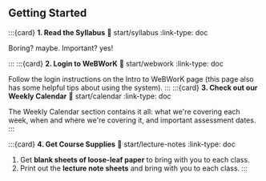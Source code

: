 
## Getting Started




:::{card} **1. Read the Syllabus**
:link: start/syllabus
:link-type: doc

Boring? maybe. Important? yes!

:::
:::{card} **2. Login to WeBWorK**
:link: start/webwork
:link-type: doc

Follow the login instructions on the Intro to WeBWorK page (this page also has some helpful tips about using the system).
:::
:::{card} **3. Check out our Weekly Calendar**
:link: start/calendar
:link-type: doc

The Weekly Calendar section contains it all: what we're covering each week, when and where we're covering it, and important assessment dates.
:::


<!--

:::{card} 4. Complete the Syllabus Quiz
:link: start/webwork
:link-type: doc

This is a quick quiz located on the WeBWoRK system covering some of the more frequently asked aspects of the syllabus.
:::
-->

:::{card} **4. Get Course Supplies**
:link: start/lecture-notes
:link-type: doc

1. Get **blank sheets of loose-leaf paper** to bring with you to each class.
2. Print out the **lecture note sheets** and bring with you to each class.
:::




<!--
---


````{panels}
:column: col-lg-6 px-2 py-2



**1. Read the Syllabus**




^^^

```{link-button} info/syllabus
:text: Syllabus
:type: ref
:classes: btn btn-outline-light btn-block stretched-link font-weight-bold
```

Boring? maybe. Important? yes!


---
:header: bg-jb-two

**2. Login to UBx**



^^^

```{link-button} info/ubx
:text: Intro to UBx
:type: ref
:classes: btn btn-outline-light btn-block stretched-link font-weight-bold
```

Follow the login instructions on the Intro to UBx page (this page also has some helpful tips about using the system).



---
:header: bg-jb-three

**3. Check out our Course Calendar**




^^^

```{link-button} info/calendar
:text: Calendar
:type: ref
:classes: btn btn-outline-light btn-block stretched-link font-weight-bold
```

Our Course Calendar contains it all: what we're covering each week, when and where we're covering it, and important assessment dates.

---
:header: bg-jb-one

**4. Log into our Help Forum**




^^^

```{link-button} https://forum.bluetangent.org
:text: Help Forum
:type: url
:classes: btn btn-outline-light btn-block stretched-link font-weight-bold
```

Once I create your account, you should receive an automated email with sign-up instructions. (Check your spam or junk folder if necessary.)

---
:header: bg-jb-two

**5. Go Mobile!**




^^^

```{link-button} info/app
:text: Course App
:type: ref
:classes: btn btn-outline-light btn-block stretched-link font-weight-bold
```

Download our course app to your iOS or Android device.

**Why?** So you can quickly access our course material and help forum. If you have a question, you can quickly take a picture of your work and ask!

---
:header: bg-jb-three

**6. Subscribe to our YouTube Channel.**

^^^

```{link-button} https://www.youtube.com/channel/UCVxJBcXoeeQSPAMPWr9OxzA
:text: YouTube Channel
:type: url
:classes: btn btn-outline-light btn-block stretched-link font-weight-bold
```

Quickly access any course videos on our YouTube Channel.


````


:header: bg-jb-three

**6. Next Steps**



^^^

```{link-button} current/graphical
:text: Week 1 Lessons
:type: ref
:classes: btn btn-outline-light btn-block stretched-link font-weight-bold
```

- On **Monday, August 30th**, our first weekly set of lessons and homework will be posted on the Lessons page.
- On **Tuesday, August 31st**, we will have our first Live Meeting during our scheduled class time. We will use this time to discuss the course and complete our first Guided Homework Session.
-->
